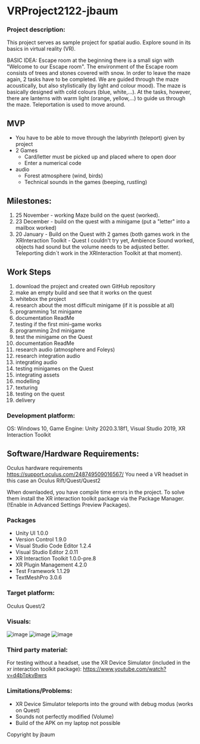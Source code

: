 # VRProject2122-jbaum

### Project description: 
This project serves as sample project for spatial audio. 
Explore sound in its basics in virtual reality (VR).

BASIC IDEA:
Escape room at the beginning there is a small sign with "Welcome to our Escape room". The environment of the Escape room consists of trees and stones covered with snow. In order to leave the maze again, 2 tasks have to be completed. We are guided through the maze acoustically, but also stylistically (by light and colour mood). The maze is basically designed with cold colours (blue, white,...). At the tasks, however, there are lanterns with warm light (orange, yellow,...) to guide us through the maze. Teleportation is used to move around.

## MVP
- You have to be able to move through the labyrinth (teleport) given by project
- 2 Games 
    - Card/letter must be picked up and placed where to open door
    - Enter a numerical code
- audio
	- Forest atmosphere (wind, birds) 
	- Technical sounds in the games (beeping, rustling)

## Milestones:
1. 25 November - working Maze build on the quest (worked).
2. 23 December - build on the quest with a minigame (put a "letter" into a mailbox worked)
3. 20 January - Build on the Quest with 2 games (both games work in the XRInteraction Toolkit - Quest I couldn't try yet, Ambience Sound worked, objects had sound but the volume needs to be adjusted better. Teleporting didn´t work in the XRInteraction Toolkit at that moment).


## Work Steps 
1. download the project and created own GitHub repository
2. make an empty build and see that it works on the quest
3. whitebox the project
4. research about the most difficult minigame (if it is possible at all)
5. programming 1st minigame
6. documentation ReadMe
7. testing if the first mini-game works
8. programming 2nd minigame
9. test the minigame on the Quest
10. documentation ReadMe
11. research audio (atmosphere and Foleys)
12. research integration audio
13. integrating audio
15. testing minigames on the Quest 
16. integrating assets
17. modelling
18. texturing
19. testing on the quest
20. delivery

### Development platform: 
OS: Windows 10, Game Engine: Unity 2020.3.18f1, Visual Studio 2019, XR Interaction Toolkit

## Software/Hardware Requirements: 
Oculus hardware requirements https://support.oculus.com/248749509016567/
You need a VR headset in this case an Oculus Rift/Quest/Quest2

When downlaoded, you have compile time errors in the project. To solve them install the XR interaction toolkit package via the Package Manager. (!Enable in Advanced Settings Preview Packages).

### Packages

- Unity UI 1.0.0
- Version Control 1.9.0
- Visual Studio Code Editor 1.2.4
- Visual Studio Editor 2.0.11
- XR Interaction Toolkit 1.0.0-pre.8
- XR Plugin Management 4.2.0
- Test Framework 1.1.29
- TextMeshPro 3.0.6

### Target platform: 
Oculus Quest/2


### Visuals: 
![image](https://user-images.githubusercontent.com/72390133/152331592-e3a99c44-26fc-4150-ad7a-a8e575620bde.png)
![image](https://user-images.githubusercontent.com/72390133/152341168-281370b2-e00b-4464-abf2-6c1b49698ff2.png)
![image](https://user-images.githubusercontent.com/72390133/152341545-ac0b4731-0be7-4cb7-b1d2-440cb0654abb.png)





### Third party material: 
For testing without a headset, use the XR Device Simulator (included in the xr interaction toolkit package):  https://www.youtube.com/watch?v=d4bTpkvBwrs

### Limitations/Problems:
- XR Device Simulator teleports into the ground with debug modus (works on Quest)
- Sounds not perfectly modified (Volume)
- Build of the APK on my laptop not possible



Copyright by jbaum
